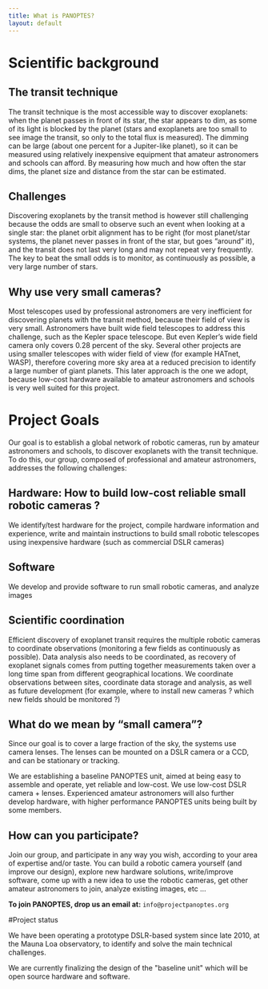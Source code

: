 ```yaml
---
title: What is PANOPTES?
layout: default
---
```


# Scientific background

## The transit technique

The transit technique is the most accessible way to discover exoplanets: when the planet passes in front of its star, the star appears to dim, as some of its light is blocked by the planet (stars and exoplanets are too small to see image the transit, so only to the total flux is measured). The dimming can be large (about one percent for a Jupiter-like planet), so it can be measured using relatively inexpensive equipment that amateur astronomers and schools can afford. By measuring how much and how often the star dims, the planet size and distance from the star can be estimated.

## Challenges

Discovering exoplanets by the transit method is however still challenging because the odds are small to observe such an event when looking at a single star: the planet orbit alignment has to be right (for most planet/star systems, the planet never passes in front of the star, but goes “around” it), and the transit does not last very long and may not repeat very frequently. The key to beat the small odds is to monitor, as continuously as possible, a very large number of stars.

## Why use very small cameras?

Most telescopes used by professional astronomers are very inefficient for discovering planets with the transit method, because their field of view is very small. Astronomers have built wide field telescopes to address this challenge, such as the Kepler space telescope. But even Kepler’s wide field camera only covers 0.28 percent of the sky. Several other projects are using smaller telescopes with wider field of view (for example HATnet, WASP), therefore covering more sky area at a reduced precision to identify a large number of giant planets. This later approach is the one we adopt, because low-cost hardware available to amateur astronomers and schools is very well suited for this project.

# Project Goals

Our goal is to establish a global network of robotic cameras, run by amateur astronomers and schools, to discover exoplanets with the transit technique. To do this, our group, composed of professional and amateur astronomers, addresses the following challenges:

## Hardware: How to build low-cost reliable small robotic cameras ?

We identify/test hardware for the project, compile hardware information and experience, write and maintain instructions to build small robotic telescopes using inexpensive hardware (such as commercial DSLR cameras)

## Software

We develop and provide software to run small robotic cameras, and analyze images

## Scientific coordination

Efficient discovery of exoplanet transit requires the multiple robotic cameras to coordinate observations (monitoring a few fields as continuously as possible). Data analysis also needs to be coordinated, as recovery of exoplanet signals comes from putting together measurements taken over a long time span from different geographical locations. We coordinate observations between sites, coordinate data storage and analysis, as well as future development (for example, where to install new cameras ? which new fields should be monitored ?)

## What do we mean by “small camera”?

Since our goal is to cover a large fraction of the sky, the systems use camera lenses. The lenses can be mounted on a DSLR camera or a CCD, and can be stationary or tracking.

We are establishing a baseline PANOPTES unit, aimed at being easy to assemble and operate, yet reliable and low-cost. We use low-cost DSLR camera + lenses. Experienced amateur astronomers will also further develop hardware, with higher performance PANOPTES units being built by some members.

## How can you participate?

Join our group, and participate in any way you wish, according to your area of expertise and/or taste. You can build a robotic camera yourself (and improve our design), explore new hardware solutions, write/improve software, come up with a new idea to use the robotic cameras, get other amateur astronomers to join, analyze existing images, etc …

**To join PANOPTES, drop us an email at:** ```info@projectpanoptes.org```

#Project status

We have been operating a prototype DSLR-based system since late 2010, at the Mauna Loa observatory, to identify and solve the main technical challenges.

We are currently finalizing the design of the "baseline unit" which will be open source hardware and software.


